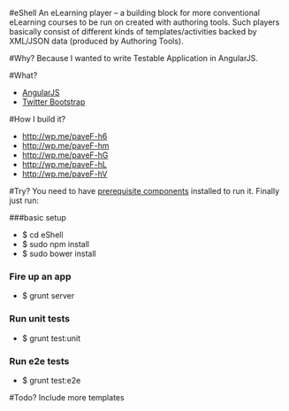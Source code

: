 #eShell
 An eLearning player – a building block for more conventional eLearning courses to be run on created with authoring tools. Such players basically consist of different kinds of templates/activities backed by XML/JSON data (produced by Authoring Tools).

#Why?
Because I wanted to write Testable Application in AngularJS.

#What?
* [AngularJS](http://angularjs.org/)
* [Twitter Bootstrap](http://twitter.github.com/bootstrap/)

#How I build it?
 * http://wp.me/paveF-h6
 * http://wp.me/paveF-hm
 * http://wp.me/paveF-hG
 * http://wp.me/paveF-hL
 * http://wp.me/paveF-hV

#Try?
You need to have [prerequisite components](http://wp.me/paveF-h6) installed to run it. Finally just run:

###basic setup
* $ cd eShell
* $ sudo npm install
* $ sudo bower install

### Fire up an app
* $ grunt server

### Run unit tests
* $ grunt test:unit

### Run e2e tests
* $ grunt test:e2e

#Todo?
Include more templates
